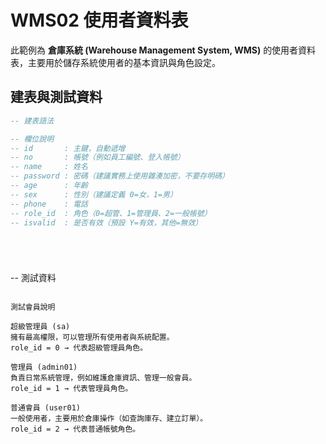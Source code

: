 # WMS02 使用者資料表

此範例為 **倉庫系統 (Warehouse Management System, WMS)** 的使用者資料表，主要用於儲存系統使用者的基本資訊與角色設定。

## 建表與測試資料

```sql
-- 建表語法

-- 欄位說明
-- id       : 主鍵，自動遞增
-- no       : 帳號（例如員工編號、登入帳號）
-- name     : 姓名
-- password : 密碼（建議實務上使用雜湊加密，不要存明碼）
-- age      : 年齡
-- sex      : 性別（建議定義 0=女，1=男）
-- phone    : 電話
-- role_id  : 角色（0=超管、1=管理員、2=一般帳號）
-- isvalid  : 是否有效（預設 Y=有效，其他=無效）






```
-- 測試資料

```

測試會員說明

超級管理員 (sa)
擁有最高權限，可以管理所有使用者與系統配置。
role_id = 0 → 代表超級管理員角色。

管理員 (admin01)
負責日常系統管理，例如維護倉庫資訊、管理一般會員。
role_id = 1 → 代表管理員角色。

普通會員 (user01)
一般使用者，主要用於倉庫操作（如查詢庫存、建立訂單）。
role_id = 2 → 代表普通帳號角色。
